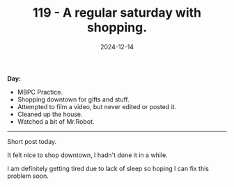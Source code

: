 ﻿---
title: 119 - A regular saturday with shopping.
date: 2024-12-14
categories: ["daily"]
tags: posts

---
**Day:** 

- MBPC Practice.
- Shopping downtown for gifts and stuff.
- Attempted to film a video, but never edited or posted it.
- Cleaned up the house.
- Watched a bit of Mr.Robot.
---
Short post today.

It felt nice to shop downtown, I hadn't done it in a while.

I am definitely getting tired due to lack of sleep so hoping I can fix this problem soon.
